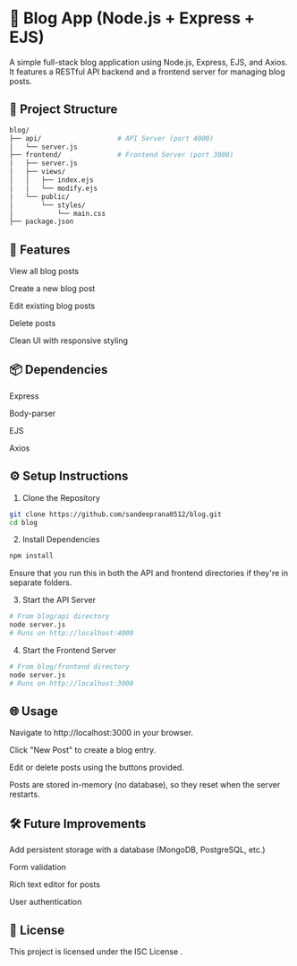 # 📝 Blog App (Node.js + Express + EJS)

A simple full-stack blog application using Node.js, Express, EJS, and Axios. It features a RESTful API backend and a frontend server for managing blog posts.

## 📁 Project Structure
```bash
blog/
├── api/                   # API Server (port 4000)
│   └── server.js
├── frontend/              # Frontend Server (port 3000)
│   ├── server.js
│   ├── views/
│   │   ├── index.ejs
│   │   └── modify.ejs
│   └── public/
│       └── styles/
│           └── main.css
├── package.json
```

## 🚀 Features

View all blog posts

Create a new blog post

Edit existing blog posts

Delete posts

Clean UI with responsive styling

## 📦 Dependencies

Express

Body-parser

EJS

Axios

## ⚙️ Setup Instructions
1. Clone the Repository
```bash 
git clone https://github.com/sandeeprana0512/blog.git
cd blog
```

2. Install Dependencies
```bash
npm install
```

Ensure that you run this in both the API and frontend directories if they're in separate folders.

3. Start the API Server
```bash
# From blog/api directory
node server.js
# Runs on http://localhost:4000
```

4. Start the Frontend Server
```bash
# From blog/frontend directory
node server.js
# Runs on http://localhost:3000
```

## 🌐 Usage

Navigate to http://localhost:3000 in your browser.

Click "New Post" to create a blog entry.

Edit or delete posts using the buttons provided.

Posts are stored in-memory (no database), so they reset when the server restarts.

## 🛠 Future Improvements

Add persistent storage with a database (MongoDB, PostgreSQL, etc.)

Form validation

Rich text editor for posts

User authentication

## 📄 License

This project is licensed under the ISC License
.
